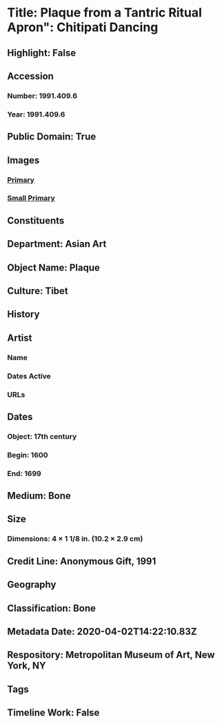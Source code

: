 # Title: Plaque from a Tantric Ritual Apron": Chitipati Dancing
## Highlight: False
## Accession
### Number: 1991.409.6
### Year: 1991.409.6
## Public Domain: True
## Images
### [Primary](https://images.metmuseum.org/CRDImages/as/original/1991_409_1-23.JPG)
### [Small Primary](https://images.metmuseum.org/CRDImages/as/web-large/1991_409_1-23.JPG)
## Constituents
## Department: Asian Art
## Object Name: Plaque
## Culture: Tibet
## History
## Artist
### Name
### Dates Active
### URLs
## Dates
### Object: 17th century
### Begin: 1600
### End: 1699
## Medium: Bone
## Size
### Dimensions: 4 × 1 1/8 in. (10.2 × 2.9 cm)
## Credit Line: Anonymous Gift, 1991
## Geography
## Classification: Bone
## Metadata Date: 2020-04-02T14:22:10.83Z
## Respository: Metropolitan Museum of Art, New York, NY
## Tags
## Timeline Work: False